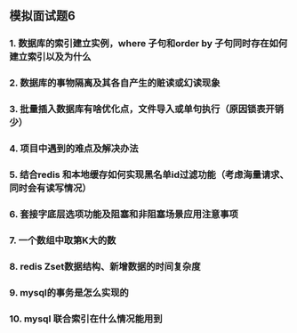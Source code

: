 ## 模拟面试题6

### 1. 数据库的索引建立实例，where 子句和order by 子句同时存在如何建立索引以及为什么

### 2. 数据库的事物隔离及其各自产生的赃读或幻读现象

### 3. 批量插入数据库有啥优化点，文件导入或单句执行（原因锁表开销少）

### 4. 项目中遇到的难点及解决办法

### 5. 结合redis 和本地缓存如何实现黑名单id过滤功能（考虑海量请求、同时会有读写情况）

### 6. 套接字底层选项功能及阻塞和非阻塞场景应用注意事项

### 7. 一个数组中取第K大的数

### 8. redis Zset数据结构、新增数据的时间复杂度

### 9. mysql的事务是怎么实现的

### 10. mysql 联合索引在什么情况能用到

